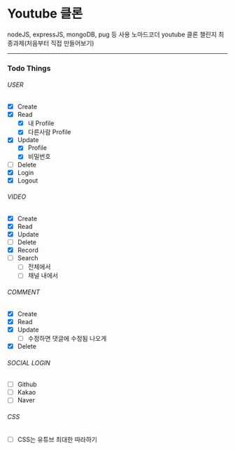# Youtube 클론

nodeJS, expressJS, mongoDB, pug 등 사용
노마드코더 youtube 클론 챌린지 최종과제(처음부터 직접 만들어보기)

---

### Todo Things

###### USER

- [x] Create
- [x] Read
  - [x] 내 Profile
  - [x] 다른사람 Profile
- [x] Update
  - [x] Profile
  - [x] 비밀번호
- [ ] Delete
- [x] Login
- [x] Logout

###### VIDEO

- [x] Create
- [x] Read
- [x] Update
- [ ] Delete
- [x] Record
- [ ] Search
  - [ ] 전체에서
  - [ ] 채널 내에서

###### COMMENT

- [x] Create
- [x] Read
- [x] Update
  - [ ] 수정하면 댓글에 수정됨 나오게
- [x] Delete

###### SOCIAL LOGIN

- [ ] Github
- [ ] Kakao
- [ ] Naver

###### CSS

- [ ] CSS는 유튜브 최대한 따라하기
